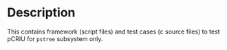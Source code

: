 # Description

This contains framework (script files) and test cases (c source files) to test
pCRIU for `pstree` subsystem only.
